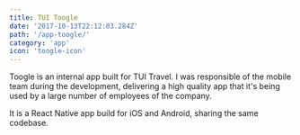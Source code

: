 ```yaml
---
title: TUI Toogle
date: '2017-10-13T22:12:03.284Z'
path: '/app-toogle/'
category: 'app'
icon: 'toogle-icon'
---
```


Toogle is an internal app built for TUI Travel. I was responsible of the mobile team during the development, delivering a high quality app that it's being used by a large number of employees of the company.

It is a React Native app build for iOS and Android, sharing the same codebase.
